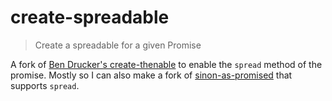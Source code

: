 # create-spreadable

> Create a spreadable for a given Promise

A fork of [Ben Drucker's create-thenable](https://github.com/bendrucker/create-thenable) to enable the `spread` method of the promise. Mostly so I can also make a fork of [sinon-as-promised](https://github.com/bendrucker/sinon-as-promised) that supports `spread`.
